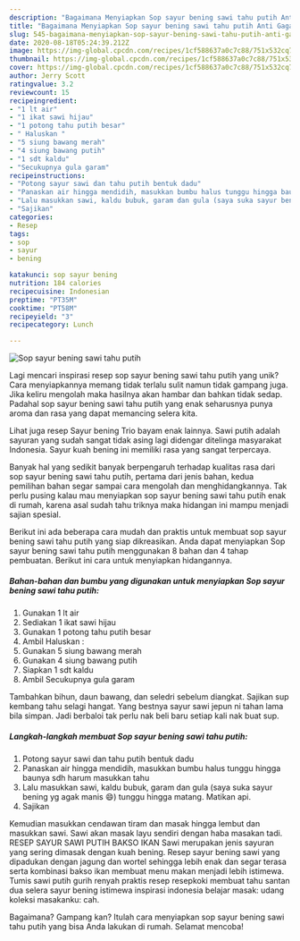 ```yaml
---
description: "Bagaimana Menyiapkan Sop sayur bening sawi tahu putih Anti Gagal"
title: "Bagaimana Menyiapkan Sop sayur bening sawi tahu putih Anti Gagal"
slug: 545-bagaimana-menyiapkan-sop-sayur-bening-sawi-tahu-putih-anti-gagal
date: 2020-08-18T05:24:39.212Z
image: https://img-global.cpcdn.com/recipes/1cf588637a0c7c88/751x532cq70/sop-sayur-bening-sawi-tahu-putih-foto-resep-utama.jpg
thumbnail: https://img-global.cpcdn.com/recipes/1cf588637a0c7c88/751x532cq70/sop-sayur-bening-sawi-tahu-putih-foto-resep-utama.jpg
cover: https://img-global.cpcdn.com/recipes/1cf588637a0c7c88/751x532cq70/sop-sayur-bening-sawi-tahu-putih-foto-resep-utama.jpg
author: Jerry Scott
ratingvalue: 3.2
reviewcount: 15
recipeingredient:
- "1 lt air"
- "1 ikat sawi hijau"
- "1 potong tahu putih besar"
- " Haluskan "
- "5 siung bawang merah"
- "4 siung bawang putih"
- "1 sdt kaldu"
- "Secukupnya gula garam"
recipeinstructions:
- "Potong sayur sawi dan tahu putih bentuk dadu"
- "Panaskan air hingga mendidih, masukkan bumbu halus tunggu hingga baunya sdh harum masukkan tahu"
- "Lalu masukkan sawi, kaldu bubuk, garam dan gula (saya suka sayur bening yg agak manis 😄) tunggu hingga matang. Matikan api."
- "Sajikan"
categories:
- Resep
tags:
- sop
- sayur
- bening

katakunci: sop sayur bening 
nutrition: 184 calories
recipecuisine: Indonesian
preptime: "PT35M"
cooktime: "PT58M"
recipeyield: "3"
recipecategory: Lunch

---
```



![Sop sayur bening sawi tahu putih](https://img-global.cpcdn.com/recipes/1cf588637a0c7c88/751x532cq70/sop-sayur-bening-sawi-tahu-putih-foto-resep-utama.jpg)

Lagi mencari inspirasi resep sop sayur bening sawi tahu putih yang unik? Cara menyiapkannya memang tidak terlalu sulit namun tidak gampang juga. Jika keliru mengolah maka hasilnya akan hambar dan bahkan tidak sedap. Padahal sop sayur bening sawi tahu putih yang enak seharusnya punya aroma dan rasa yang dapat memancing selera kita.

Lihat juga resep Sayur bening Trio bayam enak lainnya. Sawi putih adalah sayuran yang sudah sangat tidak asing lagi didengar ditelinga masyarakat Indonesia. Sayur kuah bening ini memiliki rasa yang sangat terpercaya.

Banyak hal yang sedikit banyak berpengaruh terhadap kualitas rasa dari sop sayur bening sawi tahu putih, pertama dari jenis bahan, kedua pemilihan bahan segar sampai cara mengolah dan menghidangkannya. Tak perlu pusing kalau mau menyiapkan sop sayur bening sawi tahu putih enak di rumah, karena asal sudah tahu triknya maka hidangan ini mampu menjadi sajian spesial.


Berikut ini ada beberapa cara mudah dan praktis untuk membuat sop sayur bening sawi tahu putih yang siap dikreasikan. Anda dapat menyiapkan Sop sayur bening sawi tahu putih menggunakan 8 bahan dan 4 tahap pembuatan. Berikut ini cara untuk menyiapkan hidangannya.

<!--inarticleads1-->

##### Bahan-bahan dan bumbu yang digunakan untuk menyiapkan Sop sayur bening sawi tahu putih:

1. Gunakan 1 lt air
1. Sediakan 1 ikat sawi hijau
1. Gunakan 1 potong tahu putih besar
1. Ambil  Haluskan :
1. Gunakan 5 siung bawang merah
1. Gunakan 4 siung bawang putih
1. Siapkan 1 sdt kaldu
1. Ambil Secukupnya gula garam


Tambahkan bihun, daun bawang, dan seledri sebelum diangkat. Sajikan sup kembang tahu selagi hangat. Yang bestnya sayur sawi jepun ni tahan lama bila simpan. Jadi berbaloi tak perlu nak beli baru setiap kali nak buat sup. 

<!--inarticleads2-->

##### Langkah-langkah membuat Sop sayur bening sawi tahu putih:

1. Potong sayur sawi dan tahu putih bentuk dadu
1. Panaskan air hingga mendidih, masukkan bumbu halus tunggu hingga baunya sdh harum masukkan tahu
1. Lalu masukkan sawi, kaldu bubuk, garam dan gula (saya suka sayur bening yg agak manis 😄) tunggu hingga matang. Matikan api.
1. Sajikan


Kemudian masukkan cendawan tiram dan masak hingga lembut dan masukkan sawi. Sawi akan masak layu sendiri dengan haba masakan tadi. RESEP SAYUR SAWI PUTIH BAKSO IKAN Sawi merupakan jenis sayuran yang sering dimasak dengan kuah bening. Resep sayur bening sawi yang dipadukan dengan jagung dan wortel sehingga lebih enak dan segar terasa serta kombinasi bakso ikan membuat menu makan menjadi lebih istimewa. Tumis sawi putih gurih renyah praktis resep resepkoki membuat tahu santan dua selera sayur bening istimewa inspirasi indonesia belajar masak: udang koleksi masakanku: cah. 

Bagaimana? Gampang kan? Itulah cara menyiapkan sop sayur bening sawi tahu putih yang bisa Anda lakukan di rumah. Selamat mencoba!
